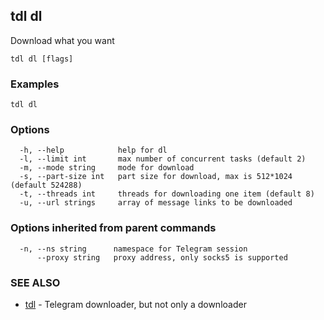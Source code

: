 ## tdl dl

Download what you want

```
tdl dl [flags]
```

### Examples

```
tdl dl
```

### Options

```
  -h, --help            help for dl
  -l, --limit int       max number of concurrent tasks (default 2)
  -m, --mode string     mode for download
  -s, --part-size int   part size for download, max is 512*1024 (default 524288)
  -t, --threads int     threads for downloading one item (default 8)
  -u, --url strings     array of message links to be downloaded
```

### Options inherited from parent commands

```
  -n, --ns string      namespace for Telegram session
      --proxy string   proxy address, only socks5 is supported
```

### SEE ALSO

* [tdl](tdl.md)	 - Telegram downloader, but not only a downloader


